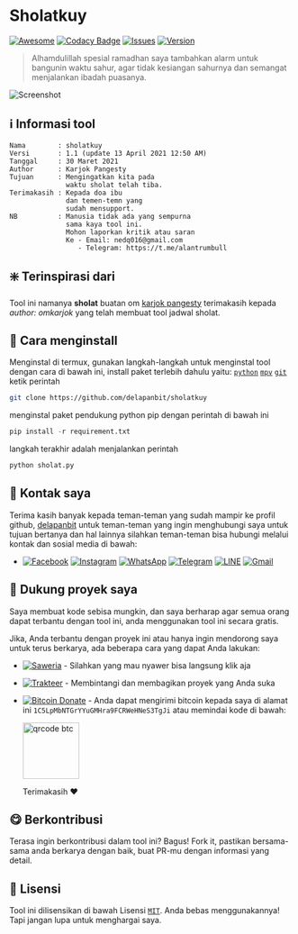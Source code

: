 # Sholatkuy

[![Awesome](https://cdn.rawgit.com/sindresorhus/awesome/d7305f38d29fed78fa85652e3a63e154dd8e8829/media/badge.svg)](https://github.com/sindresorhus/awesome)
[![Codacy Badge](https://app.codacy.com/project/badge/Grade/8b6833aa4f174ce6b5aef040b2f0b337)](https://www.codacy.com/gh/delapanbit/sholatkuy/dashboard?utm_source=github.com&amp;utm_medium=referral&amp;utm_content=delapanbit/sholatkuy&amp;utm_campaign=Badge_Grade)
[![Issues](https://img.shields.io/badge/issues%200-closed-cb2431.svg)](https://github.com/delapanbit/sholatkuy/issues)
[![Version](https://img.shields.io/badge/version-1.1%20stable-blue.svg)](https://github.com/delapanbit/sholatkuy/releases)

> Alhamdulillah spesial ramadhan saya tambahkan alarm untuk bangunin waktu sahur, agar tidak kesiangan sahurnya dan semangat menjalankan ibadah puasanya.

![Screenshot](https://github.com/pemulabelajar/sholatkuy/blob/master/.image/Screenshot.png?raw=true)

## :information_source: Informasi tool
```text
Nama        : sholatkuy
Versi       : 1.1 (update 13 April 2021 12:50 AM)
Tanggal     : 30 Maret 2021
Author      : Karjok Pangesty
Tujuan      : Mengingatkan kita pada
              waktu sholat telah tiba.
Terimakasih : Kepada doa ibu
              dan temen-temn yang
              sudah mensupport.
NB          : Manusia tidak ada yang sempurna
              sama kaya tool ini.
              Mohon laporkan kritik atau saran
              Ke - Email: nedq016@gmail.com
                 - Telegram: https://t.me/alantrumbull
```

## :sparkle: Terinspirasi dari
Tool ini namanya **sholat** buatan om [karjok pangesty](https://github.com/karjok) terimakasih kepada *author: omkarjok* yang telah membuat tool jadwal sholat.

## :beginner: Cara menginstall
Menginstal di termux, gunakan langkah-langkah untuk menginstal tool dengan cara di bawah ini, install paket terlebih dahulu yaitu: [`python`](https://www.python.org) [`mpv`](https://github.com/Neo-Oli/Termux-Mpv) [`git`](https://github.com/termux/termux-packages) ketik perintah
```bash
git clone https://github.com/delapanbit/sholatkuy
```
menginstal paket pendukung python pip dengan perintah di bawah ini
```python
pip install -r requirement.txt
```
langkah terakhir adalah menjalankan perintah
```python
python sholat.py
```

## :calling: Kontak saya
Terima kasih banyak kepada teman-teman yang sudah mampir ke profil github, [delapanbit](https://github.com/delapanbit) untuk teman-teman yang ingin menghubungi saya untuk tujuan bertanya dan hal lainnya silahkan teman-teman bisa hubungi melalui kontak dan sosial media di bawah:

- [![Facebook](https://img.shields.io/badge/Facebook-1877F2?style=flat&logo=facebook&logoColor=white)](https://m.facebook.com/000alantrumbull) [![Instagram](https://img.shields.io/badge/Instagram-E4405F?style=flat&logo=instagram&logoColor=white)](https://www.instagram.com/alantrumbull_) [![WhatsApp](https://img.shields.io/badge/WhatsApp-25D366?style=flat&logo=whatsapp&logoColor=white)](https://api.whatsapp.com/send?phone=6285775433901) [![Telegram](https://img.shields.io/badge/Telegram-2CA5E0?style=flat&logo=telegram&logoColor=white)](https://t.me/alantrumbull) [![LINE](https://img.shields.io/badge/LINE-00FF00?style=flat&logo=line&logoColor=white)](https://line.me/ti/p/~alantrumbull) [![Gmail](https://img.shields.io/badge/Gmail-D14836?style=flat&logo=gmail&logoColor=white)](mailto:nedq016@gmail.com)

## :sparkling_heart: Dukung proyek saya
Saya membuat kode sebisa mungkin, dan saya berharap agar semua orang dapat terbantu dengan tool ini, anda menggunakan tool ini secara gratis.

Jika, Anda terbantu dengan proyek ini atau hanya ingin mendorong saya untuk terus berkarya, ada beberapa cara yang dapat Anda lakukan:

- [![Saweria](https://img.shields.io/badge/💰%20Saweria-FFA500?style=flat&logo=none&logoColor=white)](https://saweria.co/alantrumbull) - Silahkan yang mau nyawer bisa langsung klik aja

- [![Trakteer](https://img.shields.io/badge/Trakter-FF0000?style=flat&logo=ko-fi&logoColor=white)](https://trakteer.id/alantrumbull) - Membintangi dan membagikan proyek yang Anda suka

- [![Bitcoin Donate](https://img.shields.io/badge/Bitcoin-000000?style=flat&logo=bitcoin&logoColor=white)](https://www.blockchain.com/btc/address/1C5LpMbNTGrYYuGMHra9FCRWeHNeS3TgJi) - Anda dapat mengirimi bitcoin kepada saya di alamat ini ```1C5LpMbNTGrYYuGMHra9FCRWeHNeS3TgJi``` atau memindai kode di bawah:

  <img src="https://github.com/delapanbit/sholatkuy/blob/master/.image/qrcodebtc.png?raw=true" alt="qrcode btc" width="100px" height="100px"/>

  Terimakasih :heart:

## :yum: Berkontribusi
Terasa ingin berkontribusi dalam tool ini? Bagus! Fork it, pastikan bersama-sama anda berkarya dengan baik, buat PR-mu dengan informasi yang detail.

## :scroll: Lisensi
Tool ini dilisensikan di bawah Lisensi [`MIT`](https://github.com/delapanbit/sholatkuy/blob/master/LICENSE?raw=true). Anda bebas menggunakannya! Tapi jangan lupa untuk menghargai saya.
